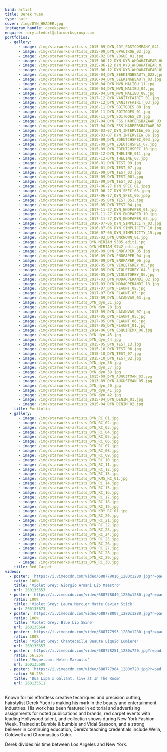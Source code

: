 ```yaml
---
kind: artist
title: Derek Yuen
type: hair
cover: /img/DYN_HEADER.jpg
instagram_handle: dereksyuen
enquire: rory.aledort@starworksgroup.com
portfolios:
  - gallery:
      - image: /img/starworks-artists_2015-09_DYN_JDY_FASTCOMPANY_041.jpg
      - image: /img/starworks-artists_2015-09_DYN_GPALTROW_02.jpg
      - image: /img/starworks-artists_2016-02_DYN_VOGUE_01.jpg
      - image: /img/starworks-artists_2015-06-12_DYN_KYB_WHOWHATWEAR_06.jpeg
      - image: /img/starworks-artists_2015-06-12_DYN_KYB_WHOWHATWEAR_02.jpeg
      - image: /img/starworks-artists_2015-06-12_DYN_KYB_WHOWHATWEAR_05.jpeg
      - image: /img/starworks-artists_2016-04_DYN_SEEKINGBEAUTY_022.jpg
      - image: /img/starworks-artists_2016-04_DYN_SEEKINGBEAUTY_03.jpg
      - image: /img/starworks-artists_2016-04_DYN_MVN_MALIBU_11.jpg
      - image: /img/starworks-artists_2016-04_DYN_MVN_MALIBU_04.jpg
      - image: /img/starworks-artists_2016-04_DYN_MVN_MALIBU_08.jpg
      - image: /img/starworks-artists_2017-12_DYN_VANITYFAIRIT_01.jpg
      - image: /img/starworks-artists_2017-12_DYN_VANITYFAIRIT_03.jpg
      - image: /img/starworks-artists_2016-11_DYN_SOITGOES_08.jpg
      - image: /img/starworks-artists_2016-11_DYN_SOITGOES_01.jpg
      - image: /img/starworks-artists_2016-11_DYN_SOITGOES_20.jpg
      - image: /img/starworks-artists_2017-04_DYN_FSS_HARPERSBAZAAR_03.jpg
      - image: /img/starworks-artists_2017-04_DYN_FSS_HARPERSBAZAAR_02.jpg
      - image: /img/starworks-artists_2016-03-07_DYN_INTERVIEW_05.jpg
      - image: /img/starworks-artists_2016-03-07_DYN_INTERVIEW_06.jpg
      - image: /img/starworks-artists_2015-09_DYN_ZDEUTCHSPEC_093.jpg
      - image: /img/starworks-artists_2015-09_DYN_ZDEUTCHSPEC_07.jpg
      - image: /img/starworks-artists_2015-09_DYN_ZDEUTCHSPEC_10.jpg
      - image: /img/starworks-artists_2015-12-DYN_THELINE_011.jpg
      - image: /img/starworks-artists_2015-12-DYN_THELINE_07.jpg
      - image: /img/starworks-artists_2016-01_DYN_TEST_09.jpg
      - image: /img/starworks-artists_2016-01_DYN_TEST_07.jpg
      - image: /img/starworks-artists_2015-09_DYN_TEST_03.jpg
      - image: /img/starworks-artists_2015-09_DYN_TEST_081.jpg
      - image: /img/starworks-artists_2015-09_DYN_TEST_02.jpg
      - image: /img/starworks-artists_2017-06-27_DYN_SPEC_01.jpeg
      - image: /img/starworks-artists_2017-06-27_DYN_SPEC_03.jpeg
      - image: /img/starworks-artists_2017-06-27_DYN_SPEC_06.jpeg
      - image: /img/starworks-artists_2015-05_DYN_TEST_051.jpg
      - image: /img/starworks-artists_2015-05_DYN_TEST_04.jpg
      - image: /img/starworks-artists_2017-11-27_DYN_ENDPAPER_01.jpg
      - image: /img/starworks-artists_2017-11-27_DYN_ENDPAPER_10.jpg
      - image: /img/starworks-artists_2017-11-27_DYN_ENDPAPER_05.jpg
      - image: /img/starworks-artists_2016-07-06_DYN_SIMPLICITY_03.jpg
      - image: /img/starworks-artists_2016-07-06_DYN_SIMPLICITY_18.jpg
      - image: /img/starworks-artists_2016-07-06_DYN_SIMPLICITY_15.jpg
      - image: /img/starworks-artists_2015-02_DYN_UNKNOWN_01.jpg
      - image: /img/starworks-artists_DYN_MIRIAM_9305_edit1.jpg
      - image: /img/starworks-artists_DYN_MIRIAM_9742_edit.jpg
      - image: /img/starworks-artists_2016-09_DYN_ENDPAPER_05.jpg
      - image: /img/starworks-artists_2016-09_DYN_ENDPAPER_04.jpg
      - image: /img/starworks-artists_2016-09_DYN_ENDPAPER_06.jpg
      - image: /img/starworks-artists_2016-05_DYN_VIOLETGREY_05.jpg
      - image: /img/starworks-artists_2016-05_DYN_VIOLETGREY_04-1.jpg
      - image: /img/starworks-artists_2016-05_DYN_VIOLETGREY_06.jpg
      - image: /img/starworks-artists_2017-03_DYN_MODAOPERANDI_02.jpg
      - image: /img/starworks-artists_2017-03_DYN_MODAOPERANDI_13.jpg
      - image: /img/starworks-artists_2017-07_DYN_FLAUNT_08.jpg
      - image: /img/starworks-artists_2017-07_DYN_FLAUNT_03.jpg
      - image: /img/starworks-artists_2013-09_DYN_LACANVAS_03.jpg
      - image: /img/starworks-artists_DYN_dyn_31.jpg
      - image: /img/starworks-artists_DYN_dyn_28.jpg
      - image: /img/starworks-artists_2013-09_DYN_LACANVAS_07.jpg
      - image: /img/starworks-artists_2017-05_DYN_FLAUNT_05.jpg
      - image: /img/starworks-artists_2017-05_DYN_FLAUNT_06.jpg
      - image: /img/starworks-artists_2017-05_DYN_FLAUNT_01.jpg
      - image: /img/starworks-artists_2014-06_DYN_ESQUIREMX_06.jpg
      - image: /img/starworks-artists_DYN_dyn_45.jpg
      - image: /img/starworks-artists_DYN_dyn_44.jpg
      - image: /img/starworks-artists_2015-05_DYN_TEST_13.jpg
      - image: /img/starworks-artists_2015-10_DYN_TEST_06.jpg
      - image: /img/starworks-artists_2015-10_DYN_TEST_07.jpg
      - image: /img/starworks-artists_2015-10_DYN_TEST_02.jpg
      - image: /img/starworks-artists_DYN_dyn_36.jpg
      - image: /img/starworks-artists_DYN_dyn_37.jpg
      - image: /img/starworks-artists_DYN_dyn_39.jpg
      - image: /img/starworks-artists_2013-09_DYN_AUGUSTMAN_03.jpg
      - image: /img/starworks-artists_2013-09_DYN_AUGUSTMAN_05.jpg
      - image: /img/starworks-artists_DYN_dyn_40.jpg
      - image: /img/starworks-artists_DYN_dyn_41.jpg
      - image: /img/starworks-artists_DYN_dyn_42.jpg
      - image: /img/starworks-artists_2015-04_DYN_DENIM_01.jpg
      - image: /img/starworks-artists_2015-04_DYN_DENIM_02.jpg
    title: Portfolio
  - gallery:
      - image: /img/starworks-artists_DYN_RC_01.jpg
      - image: /img/starworks-artists_DYN_RC_02.jpg
      - image: /img/starworks-artists_DYN_RC_03.jpg
      - image: /img/starworks-artists_DYN_RC_04.jpg
      - image: /img/starworks-artists_DYN_RC_05.jpg
      - image: /img/starworks-artists_DYN_RC_06.jpg
      - image: /img/starworks-artists_DYN_RC_07.jpg
      - image: /img/starworks-artists_DYN_RC_08.jpg
      - image: /img/starworks-artists_DYN_RC_09.jpg
      - image: /img/starworks-artists_DYN_RC_10.jpg
      - image: /img/starworks-artists_DYN_RC_11.jpg
      - image: /img/starworks-artists_DYN_RC_12.jpg
      - image: /img/starworks-artists_DYN_RC_13.jpg
      - image: /img/starworks-artists_DYN_KMS_RC_01.jpg
      - image: /img/starworks-artists_DYN_RC_14.jpg
      - image: /img/starworks-artists_DYN_RC_15.jpg
      - image: /img/starworks-artists_DYN_RC_16.jpg
      - image: /img/starworks-artists_DYN_RC_17.jpg
      - image: /img/starworks-artists_DYN_RC_18.jpg
      - image: /img/starworks-artists_DYN_RC_19.jpg
      - image: /img/starworks-artists_DYN_KBY_RC_01.jpg
      - image: /img/starworks-artists_DYN_RC_20.jpg
      - image: /img/starworks-artists_DYN_RC_21.jpg
      - image: /img/starworks-artists_DYN_RC_22.jpg
      - image: /img/starworks-artists_DYN_RC_23.jpg
      - image: /img/starworks-artists_DYN_RC_24.jpg
      - image: /img/starworks-artists_DYN_RC_25.jpg
      - image: /img/starworks-artists_DYN_RC_26.jpg
      - image: /img/starworks-artists_DYN_RC_27.jpg
      - image: /img/starworks-artists_DYN_RC_28.jpg
      - image: /img/starworks-artists_DYN_RC_29.jpg
      - image: /img/starworks-artists_DYN_RC_30.jpg
    title: Red Carpet
videos:
  - poster: 'https://i.vimeocdn.com/video/688778016_1280x1280.jpg?r=pad'
    ratio: 100%
    title: 'Violet Grey: Giorgio Armani Lip Maestro'
    url: 260135653
  - poster: 'https://i.vimeocdn.com/video/688778049_1280x1280.jpg?r=pad'
    ratio: 100%
    title: 'Violet Grey: Laura Mercier Matte Caviar Stick'
    url: 260135673
  - poster: 'https://i.vimeocdn.com/video/688778007_1280x1280.jpg?r=pad'
    ratio: 100%
    title: 'Violet Grey: Blue Lip Shine'
    url: 260135664
  - poster: 'https://i.vimeocdn.com/video/688777993_1280x1280.jpg?r=pad'
    ratio: 100%
    title: 'Violet Grey: Chantecaille Beaute Liquid Lumiere'
    url: 260135657
  - poster: 'https://i.vimeocdn.com/video/688778251_1280x720.jpg?r=pad'
    ratio: 56.25%
    title: 'Vogue.com: Helen Maroulis'
    url: 260135689
  - poster: 'https://i.vimeocdn.com/video/688777984_1280x720.jpg?r=pad'
    ratio: 56.25%
    title: 'Dua Lipa x Gallant, live at In The Room'
    url: 260135611
---
```

Known for his effortless creative techniques and precision cutting, hairstylist Derek Yuen is making his mark in the beauty and entertainment industries. His work has been featured in editorial and advertising assignments for noted publications and brands, red carpet events with leading Hollywood talent, and collection shows during New York Fashion Week. Trained at Bumble & bumble and Vidal Sassoon, and a strong believer in continuing education, Derek’s teaching credentials include Wella, Goldwell and Chromastics Color.

Derek divides his time between Los Angeles and New York.
